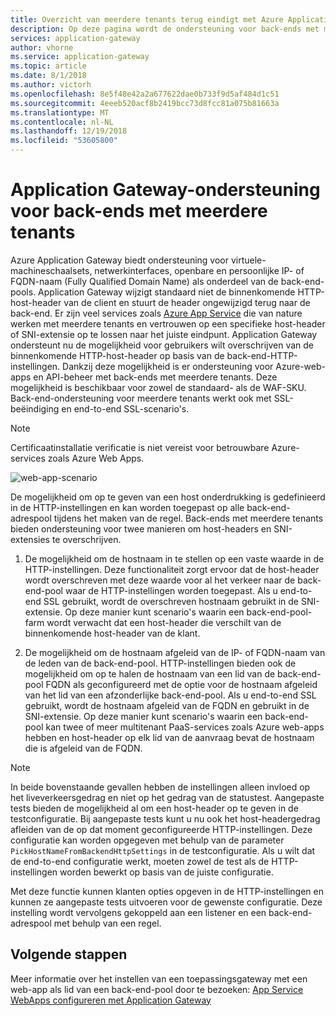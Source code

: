 ```yaml
---
title: Overzicht van meerdere tenants terug eindigt met Azure Application Gateway
description: Op deze pagina wordt de ondersteuning voor back-ends met meerdere tenants in Application Gateway beschreven.
services: application-gateway
author: vhorne
ms.service: application-gateway
ms.topic: article
ms.date: 8/1/2018
ms.author: victorh
ms.openlocfilehash: 8e5f48e42a2a677622dae0b733f9d5af484d1c51
ms.sourcegitcommit: 4eeeb520acf8b2419bcc73d8fcc81a075b81663a
ms.translationtype: MT
ms.contentlocale: nl-NL
ms.lasthandoff: 12/19/2018
ms.locfileid: "53605800"
---
```

# <a name="application-gateway-support-for-multi-tenant-back-ends"></a>Application Gateway-ondersteuning voor back-ends met meerdere tenants

Azure Application Gateway biedt ondersteuning voor virtuele-machineschaalsets, netwerkinterfaces, openbare en persoonlijke IP- of FQDN-naam (Fully Qualified Domain Name) als onderdeel van de back-end-pools. Application Gateway wijzigt standaard niet de binnenkomende HTTP-host-header van de client en stuurt de header ongewijzigd terug naar de back-end. Er zijn veel services zoals [Azure App Service](../app-service/overview.md) die van nature werken met meerdere tenants en vertrouwen op een specifieke host-header of SNI-extensie op te lossen naar het juiste eindpunt. Application Gateway ondersteunt nu de mogelijkheid voor gebruikers wilt overschrijven van de binnenkomende HTTP-host-header op basis van de back-end-HTTP-instellingen. Dankzij deze mogelijkheid is er ondersteuning voor Azure-web-apps en API-beheer met back-ends met meerdere tenants. Deze mogelijkheid is beschikbaar voor zowel de standaard- als de WAF-SKU. Back-end-ondersteuning voor meerdere tenants werkt ook met SSL-beëindiging en end-to-end SSL-scenario's.

> [!NOTE]
> Certificaatinstallatie verificatie is niet vereist voor betrouwbare Azure-services zoals Azure Web Apps.

![web-app-scenario](./media/application-gateway-web-app-overview/scenario.png)

De mogelijkheid om op te geven van een host onderdrukking is gedefinieerd in de HTTP-instellingen en kan worden toegepast op alle back-end-adrespool tijdens het maken van de regel. Back-ends met meerdere tenants bieden ondersteuning voor twee manieren om host-headers en SNI-extensies te overschrijven.

1. De mogelijkheid om de hostnaam in te stellen op een vaste waarde in de HTTP-instellingen. Deze functionaliteit zorgt ervoor dat de host-header wordt overschreven met deze waarde voor al het verkeer naar de back-end-pool waar de HTTP-instellingen worden toegepast. Als u end-to-end SSL gebruikt, wordt de overschreven hostnaam gebruikt in de SNI-extensie. Op deze manier kunt scenario's waarin een back-end-pool-farm wordt verwacht dat een host-header die verschilt van de binnenkomende host-header van de klant.

2. De mogelijkheid om de hostnaam afgeleid van de IP- of FQDN-naam van de leden van de back-end-pool. HTTP-instellingen bieden ook de mogelijkheid om op te halen de hostnaam van een lid van de back-end-pool FQDN als geconfigureerd met de optie voor de hostnaam afgeleid van het lid van een afzonderlijke back-end-pool. Als u end-to-end SSL gebruikt, wordt de hostnaam afgeleid van de FQDN en gebruikt in de SNI-extensie. Op deze manier kunt scenario's waarin een back-end-pool kan twee of meer multitenant PaaS-services zoals Azure web-apps hebben en host-header op elk lid van de aanvraag bevat de hostnaam die is afgeleid van de FQDN.

> [!NOTE]
> In beide bovenstaande gevallen hebben de instellingen alleen invloed op het liveverkeersgedrag en niet op het gedrag van de statustest. Aangepaste tests bieden de mogelijkheid al om een host-header op te geven in de testconfiguratie. Bij aangepaste tests kunt u nu ook het host-headergedrag afleiden van de op dat moment geconfigureerde HTTP-instellingen. Deze configuratie kan worden opgegeven met behulp van de parameter `PickHostNameFromBackendHttpSettings` in de testconfiguratie. Als u wilt dat de end-to-end configuratie werkt, moeten zowel de test als de HTTP-instellingen worden bewerkt op basis van de juiste configuratie.

Met deze functie kunnen klanten opties opgeven in de HTTP-instellingen en kunnen ze aangepaste tests uitvoeren voor de gewenste configuratie. Deze instelling wordt vervolgens gekoppeld aan een listener en een back-end-adrespool met behulp van een regel.

## <a name="next-steps"></a>Volgende stappen

Meer informatie over het instellen van een toepassingsgateway met een web-app als lid van een back-end-pool door te bezoeken: [App Service WebApps configureren met Application Gateway](application-gateway-web-app-powershell.md)
